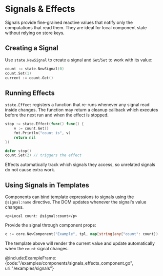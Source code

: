 # Signals & Effects

Signals provide fine-grained reactive values that notify only the computations
that read them. They are ideal for local component state without relying on
store keys.

## Creating a Signal

Use `state.NewSignal` to create a signal and `Get`/`Set` to work with its value:

```go
count := state.NewSignal(0)
count.Set(1)
current := count.Get()
```

## Running Effects

`state.Effect` registers a function that re-runs whenever any signal read inside
changes. The function may return a cleanup callback which executes before the
next run and when the effect is stopped.

```go
stop := state.Effect(func() func() {
    v := count.Get()
    fmt.Println("count is", v)
    return nil
})

defer stop()
count.Set(2) // triggers the effect
```

Effects automatically track which signals they access, so unrelated signals do
not cause extra work.

## Using Signals in Templates

Components can bind template expressions to signals using the `@signal:name`
directive. The DOM updates whenever the signal's value changes.

```rtml
<p>Local count: @signal:count</p>
```

Provide the signal through component props:

```go
c := core.NewComponent("Example", tpl, map[string]any{"count": count})
```

The template above will render the current value and update automatically when
the `count` signal changes.

@include:ExampleFrame:{code:"/examples/components/signals_effects_component.go", uri:"/examples/signals"}
